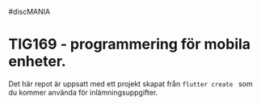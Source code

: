 #discMANIA

# TIG169 - programmering för mobila enheter.

Det här repot är uppsatt med ett projekt skapat från `flutter create ` som du kommer använda för inlämningsuppgifter.
